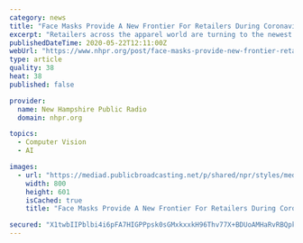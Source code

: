 ```yaml
---
category: news
title: "Face Masks Provide A New Frontier For Retailers During Coronavirus Crisis"
excerpt: "Retailers across the apparel world are turning to the newest essential garment to further their brand recognition and boost sales: the nonmedical face mask"
publishedDateTime: 2020-05-22T12:11:00Z
webUrl: "https://www.nhpr.org/post/face-masks-provide-new-frontier-retailers-during-coronavirus-crisis"
type: article
quality: 38
heat: 38
published: false

provider:
  name: New Hampshire Public Radio
  domain: nhpr.org

topics:
  - Computer Vision
  - AI

images:
  - url: "https://mediad.publicbroadcasting.net/p/shared/npr/styles/medium/nprshared/202005/860506047.jpg"
    width: 800
    height: 601
    isCached: true
    title: "Face Masks Provide A New Frontier For Retailers During Coronavirus Crisis"

secured: "X1twbIIPblbi4i6pFA7HIGPPpsk0sGMxkxxkH96Thv77X+BDUoAMHaRvRBQpkPhmTkxwwGN13HZHnPByzQicJnaEKF8HmdT7rKJQuvx5IL6LAdBcrdB18f4mp6tFB3qqXF27ovn7vYnO2MDKPAsioHMVHPZdtc9+fJKG6cB3gkalQw8CZOCpiXjntVFayGfVfCXjpLMjYFMbz4ziQpnaEF/ly8VNtHjCm8bfUOH4PGzybssCi0URd1I0NROUR+41uQ2/RqzlHyukSX+a6oEL2dYVRmW8a0C4F7Z7JsDoeR4Q6bffdGX3flRCRIGWo5eo;apU/BzP0lVXrqwGndCLQzg=="
---
```


